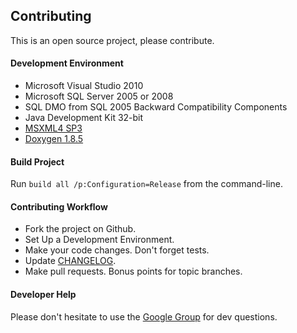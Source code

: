 Contributing
------------

This is an open source project, please contribute.

#### Development Environment

* Microsoft Visual Studio 2010
* Microsoft SQL Server 2005 or 2008
* SQL DMO from SQL 2005 Backward Compatibility Components
* Java Development Kit 32-bit
* [MSXML4 SP3](http://www.microsoft.com/en-us/download/details.aspx?id=15697)
* [Doxygen 1.8.5](http://ftp.stack.nl/pub/users/dimitri/doxygen-1.8.5-setup.exe)

#### Build Project

Run `build all /p:Configuration=Release` from the command-line.

#### Contributing Workflow

* Fork the project on Github.
* Set Up a Development Environment.
* Make your code changes. Don't forget tests.
* Update [CHANGELOG](CHANGELOG.md).
* Make pull requests. Bonus points for topic branches. 

#### Developer Help

Please don't hesitate to use the [Google Group](https://groups.google.com/group/msiext) for dev questions.

